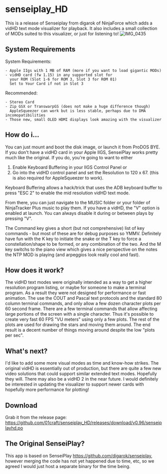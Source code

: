 # senseiplay_HD

This is a release of Senseiplay from digarok of NinjaForce which adds a vidHD text mode visualizer for playback.  It also includes a small collection of MODs suited to this visualizer, or just for listening to!
![IMG_0435](https://github.com/user-attachments/assets/6e080baa-c49a-405b-a8ed-0c87f8ae85ea)
## System Requirements

System Requirements:
  
    - Apple IIgs with 1 MB of RAM (more if you want to load gigantic MODs)
    - vidHD card (fw 1.15) in any supported slot for
      your ROM (Slot 1-6 for ROM 3, Slot 3 for ROM 01)
      Set to Your Card if not in Slot 3
    
Recommended:

    - Stereo Card 
    - Zip GSX or TranswarpGS (does not make a huge difference though)
      AppleSqueezer can work but is less stable, perhaps due to DMA incomopatibilities
    - Those new, small OLED HDMI displays look amazing with the visualizer


## How do i...

You can just mount and boot the disk image, or launch it from ProDOS BYE.
If you don't have a vidHD card in your Apple IIGS, SenseiPlay works pretty much like the original.
If you do, you're going to want to either
1) Enable Keyboard Buffering in your IIGS Control Panel or
2) Go into the vidHD control panel and set the Resolution to 120 x 67. (this is also required for AppleSqueezer to work).

Keyboard Buffering allows a hack/trick that uses the ADB keyboard buffer to press "ESC 2" to enable the mid resolution vidHD text mode.

From there, you can just navigate to the MUSIC folder or your folder of NinjaTracker Plus music to play them.  If you have a vidHD, the "V" option is enabled at launch.  You can always disable it during or between plays by pressing "V".

The Command key gives a short (but not comprehensive) list of key commands - but most of these are for debug purposes so YMMV.  Definitely have fun with the K key to initiate the snake or the T key to force a constellation/shape to be formed, or any combination of the two.  And the M key switchs to the piano view which gives a nice perspective on the notes the NTP MOD is playing (and arpeggios look really cool and fast).

## How does it work?

The vidHD text modes were originally intended as a way to get a higher resolution program listing, or maybe for someone to make a terminal program.  As a result they were not designed for performance or fast animation.  The use the COUT and Pascal text protocols and the standard 80 column terminal commands, and only allow a few dozen character plots per 60 second frame.  There are a few terminal commands that allow affecting large portions of the screen with a single character.  Thus it's possible to create very fast 60 FPS "VU meters" using only a few plots.  The rest of the plots are used for drawing the stars and moving them around.  The end result is a decent number of things moving around despite the low "plots per sec".

## What's next?

I'd like to add some more visual modes as time and know-how strikes.  The original vidHD is essentially out of production, but there are quite a few new video solutions that could support similar extended text modes.  Hopefully they will.  There may also be a vidHD 2 in the near future.  I would definitely be interested in updating the visualizer to support newer cards with hopefully more performance for plotting!


## Download

Grab it from the release page: https://github.com/01craft/senseiplay_HD/releases/download/v0.96/senseiplayhd.po


## The Original SenseiPlay?

This app is based on SenseiPlay https://github.com/digarok/senseiplay, however merging the code has not yet happened due to time, etc, so we agreed I would just host a separate binary for the time being.
